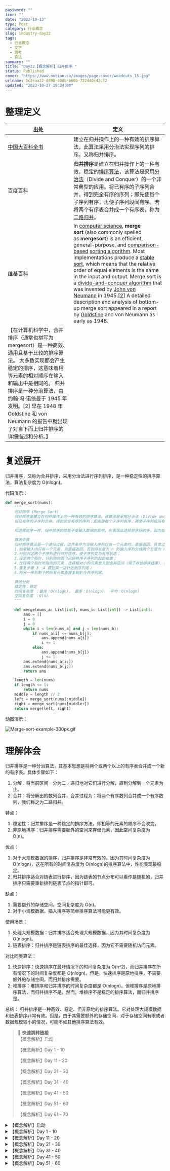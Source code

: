 ```yaml
---
password: ""
icon: ""
date: "2023-10-13"
type: Post
category: 行业概念
slug: industry-day22
tags:
  - 行业概念
  - 文字
  - 思考
  - 算法
summary: ""
title: "Day22【概念解析】归并排序 "
status: Published
cover: "https://www.notion.so/images/page-cover/woodcuts_15.jpg"
urlname: 5c3eaa22-d890-40db-b60b-722d40c42cf2
updated: "2023-10-27 19:24:00"
---
```


# 整理定义

| 出处                                                                                                                                                                                                                                                                                                                                 | 定义                                                                                                                                                                                                                                                                                                                                                                                                                                                                                                                                                                                                                                                                                                                                                                                                                                                                                                                                                                      |
| ------------------------------------------------------------------------------------------------------------------------------------------------------------------------------------------------------------------------------------------------------------------------------------------------------------------------------------ | ------------------------------------------------------------------------------------------------------------------------------------------------------------------------------------------------------------------------------------------------------------------------------------------------------------------------------------------------------------------------------------------------------------------------------------------------------------------------------------------------------------------------------------------------------------------------------------------------------------------------------------------------------------------------------------------------------------------------------------------------------------------------------------------------------------------------------------------------------------------------------------------------------------------------------------------------------------------------- |
| [中国大百科全书](https://www.zgbk.com/ecph/words?SiteID=1&ID=375957&Type=bkzyb&SubID=81669)                                                                                                                                                                                                                                          | 建立在归并操作上的一种有效的排序算法，此算法采用分治法实现序列的排序。又称归并排序。                                                                                                                                                                                                                                                                                                                                                                                                                                                                                                                                                                                                                                                                                                                                                                                                                                                                                      |
| 百度百科                                                                                                                                                                                                                                                                                                                             | **归并排序**是建立在归并操作上的一种有效，稳定的[排序算法](https://baike.baidu.com/item/%E6%8E%92%E5%BA%8F%E7%AE%97%E6%B3%95/5399605?fromModule=lemma_inlink)，该算法是采用[分治法](https://baike.baidu.com/item/%E5%88%86%E6%B2%BB%E6%B3%95/2407337?fromModule=lemma_inlink)（Divide and Conquer）的一个非常典型的应用。将已有序的子序列合并，得到完全有序的序列；即先使每个子序列有序，再使子序列段间有序。若将两个有序表合并成一个有序表，称为[二路归并](https://baike.baidu.com/item/%E4%BA%8C%E8%B7%AF%E5%BD%92%E5%B9%B6/53201558?fromModule=lemma_inlink)。                                                                                                                                                                                                                                                                                                                                                                                                         |
| [维基百科](https://en.wikipedia.org/wiki/Merge_sort)                                                                                                                                                                                                                                                                                 | In [computer science](https://en.wikipedia.org/wiki/Computer_science), **merge sort** (also commonly spelled as **mergesort**) is an efficient, general-purpose, and [comparison-based](https://en.wikipedia.org/wiki/Comparison_sort) [sorting algorithm](https://en.wikipedia.org/wiki/Sorting_algorithm). Most implementations produce a [stable sort](https://en.wikipedia.org/wiki/Sorting_algorithm#Stability), which means that the relative order of equal elements is the same in the input and output. Merge sort is a [divide-and-conquer algorithm](https://en.wikipedia.org/wiki/Divide-and-conquer_algorithm) that was invented by [John von Neumann](https://en.wikipedia.org/wiki/John_von_Neumann) in 1945.[[2]](https://en.wikipedia.org/wiki/Merge_sort#cite_note-2) A detailed description and analysis of bottom-up merge sort appeared in a report by [Goldstine](https://en.wikipedia.org/wiki/Herman_Goldstine) and von Neumann as early as 1948. |
| 【在计算机科学中，合并排序（通常也拼写为 mergesort）是一种高效、通用且基于比较的排序算法。 大多数实现都会产生稳定的排序，这意味着相等元素的相对顺序在输入和输出中是相同的。 归并排序是一种分治算法，由约翰·冯·诺依曼于 1945 年发明。[2] 早在 1948 年 Goldstine 和 von Neumann 的报告中就出现了对自下而上归并排序的详细描述和分析。】 |

# 复述展开

归并排序，又称为合并排序，采用分治法进行序列排序，是一种稳定性的排序算法，算法复杂度为 O(nlogn)。

代码演示：

```python
def merge_sort(nums):
    """
    归并排序 (Merge Sort)
    归并排序是建立在归并操作上的一种有效的排序算法。该算法是采用分治法 (Divide and Conquer) 的一个非常典型的应用。归并排序是一种稳定的排序方法。
    将已有序的子序列合并，得到完全有序的序列；即先使每个子序列有序，再使子序列段间有序。若将两个有序表合并成一个有序表，称为 2 - 路归并。

    和选择排序一样，归并排序的性能不受输入数据的影响，但表现比选择排序好的多，因为始终都是 O(nlogn) 的时间复杂度。代价是需要额外的内存空间。

    算法步骤
    归并排序算法是一个递归过程，边界条件为当输入序列仅有一个元素时，直接返回，具体过程如下：
    1.如果输入内只有一个元素，则直接返回，否则将长度为 n 的输入序列分成两个长度为 n/2 的子序列；
    2.分别对这两个子序列进行归并排序，使子序列变为有序状态；
    3.设定两个指针，分别指向两个已经排序子序列的起始位置；
    4.比较两个指针所指向的元素，选择相对小的元素放入到合并空间（用于存放排序结果），并移动指针到下一位置；
    5.重复步骤 3 ~4 直到某一指针达到序列尾；
    6.将另一序列剩下的所有元素直接复制到合并序列尾。

    算法分析
    稳定性：稳定
    时间复杂度 ：最佳：O(nlogn)， 最差：O(nlogn)， 平均：O(nlogn)
    空间复杂度 ：O(n)
    """

    def merge(nums_a: List[int], nums_b: List[int]) -> List[int]:
        ans = []
        i = 0
        j = 0
        while i < len(nums_a) and j < len(nums_b):
            if nums_a[i] <= nums_b[j]:
                ans.append(nums_a[i])
                i += 1
            else:
                ans.append(nums_b[j])
                j += 1
        ans.extend(nums_a[i:])
        ans.extend(nums_b[j:])
        return ans

    length = len(nums)
    if length <= 1:
        return nums
    middle = length // 2
    left = merge_sort(nums[:middle])
    right = merge_sort(nums[middle:])
    return merge(left, right)
```

动图演示：

![Merge-sort-example-300px.gif](https://prod-files-secure.s3.us-west-2.amazonaws.com/dea38628-64dc-40fd-8d17-2efa87e3d554/f20cc104-b3af-4f7f-ad73-df3798368dfb/Merge-sort-example-300px.gif?X-Amz-Algorithm=AWS4-HMAC-SHA256&X-Amz-Content-Sha256=UNSIGNED-PAYLOAD&X-Amz-Credential=AKIAT73L2G45HZZMZUHI%2F20231121%2Fus-west-2%2Fs3%2Faws4_request&X-Amz-Date=20231121T120538Z&X-Amz-Expires=3600&X-Amz-Signature=7ecea9287cdb26f88fd21b38e7424c81a29622f2421a601da103c07ef606c72d&X-Amz-SignedHeaders=host&x-id=GetObject)

# 理解体会

归并排序是一种分治算法，其基本思想是将两个或两个以上的有序表合并成一个新的有序表。具体步骤如下：

1. 分解：将当前区间一分为二，递归地对它们进行分解，直到分解到一个元素为止。
2. 合并：将分解出的数列合并，合并过程为：将两个有序数列合并成一个有序数列，我们称之为二路归并。

特点：

1. 稳定性：归并排序是一种稳定的排序方法，即相等的元素的顺序不会改变。
2. 非原地排序：归并排序需要额外的空间来存储元素，因此空间复杂度为 O(n)。

优点：

1. 对于大规模数据的排序，归并排序是非常有效的。因为其时间复杂度为 O(nlogn)，这在所有的时间复杂度为 O(nlogn)的排序算法中，性能表现最稳定。
2. 归并排序适合对链表进行排序，因为链表的节点分布可以看作是随机的，归并排序只需要重新排列链表节点的指针即可。

缺点：

1. 需要额外的存储空间，空间复杂度为 O(n)。
2. 对于小规模数据，插入排序等简单排序算法可能更有效。

使用场景：

1. 处理大规模数据：归并排序适合处理大规模数据，因为其时间复杂度为 O(nlogn)。
2. 链表排序：归并排序是链表排序的最佳选择，因为它不需要随机访问元素。

对比同类算法：

1. 快速排序：快速排序在最坏情况下的时间复杂度为 O(n^2)，而归并排序在所有情况下的时间复杂度都是 O(nlogn)。但是，快速排序是原地排序，不需要额外的存储空间，而归并排序需要。
2. 堆排序：堆排序和归并排序的时间复杂度都是 O(nlogn)，但堆排序是原地排序算法，而归并排序不是。然而，堆排序不是稳定的排序算法，而归并排序是。

总结：
归并排序是一种高效、稳定、但非原地的排序算法。它对处理大规模数据和链表排序非常有效。但是，由于其需要额外的存储空间，对于存储空间有限或者数据规模较小的情况，可能不如其他排序算法有效。

> 📌 **快速跳转链接**  
> 【概念解析】启动
>
> 【概念解析】Day 1 - 10
>
> 【概念解析】Day 11 - 20
>
> 【概念解析】Day 21 - 30
>
> 【概念解析】Day 31 - 40
>
> 【概念解析】Day 41 - 50
>
> 【概念解析】Day 51 - 60
>
> 【概念解析】Day 61 - 70

<details>
<summary>【概念解析】启动</summary>

[bookmark](https://kuangyichen.com/article/industry)

[bookmark](https://kuangyichen.com/article/start-industry-100-words)

</details>

<details>
<summary>【概念解析】Day 1 - 10</summary>

[bookmark](https://kuangyichen.com/article/industry-day1)

[bookmark](https://kuangyichen.com/article/industry-day2)

[bookmark](https://kuangyichen.com/article/industry-day3)

[bookmark](https://kuangyichen.com/article/industry-day4)

[bookmark](https://kuangyichen.com/article/industry-day5)

[bookmark](https://kuangyichen.com/article/industry-day6)

[bookmark](https://kuangyichen.com/article/industry-day7)

[bookmark](https://kuangyichen.com/article/industry-day8)

[bookmark](https://kuangyichen.com/article/industry-day9)

[bookmark](https://kuangyichen.com/article/industry-day10)

</details>

<details>
<summary>【概念解析】Day 11 - 20</summary>

[bookmark](https://kuangyichen.com/article/industry-day11)

[bookmark](https://kuangyichen.com/article/industry-day12)

[bookmark](https://kuangyichen.com/article/industry-day13)

[bookmark](https://kuangyichen.com/article/industry-day14)

[bookmark](https://kuangyichen.com/article/industry-day15)

[bookmark](https://kuangyichen.com/article/industry-day16)

[bookmark](https://kuangyichen.com/article/industry-day17)

[bookmark](https://kuangyichen.com/article/industry-day18)

[bookmark](https://kuangyichen.com/article/industry-day19)

[bookmark](https://kuangyichen.com/article/industry-day20)

</details>

<details>
<summary>【概念解析】Day 21 - 30</summary>

[bookmark](https://kuangyichen.com/article/industry-day21)

[bookmark](https://kuangyichen.com/article/industry-day22)

[bookmark](https://kuangyichen.com/article/industry-day23)

[bookmark](https://kuangyichen.com/article/industry-day24)

[bookmark](https://kuangyichen.com/article/industry-day25)

[bookmark](https://kuangyichen.com/article/industry-day26)

[bookmark](https://kuangyichen.com/article/industry-day27)

[bookmark](https://kuangyichen.com/article/industry-day28)

[bookmark](https://kuangyichen.com/article/industry-day29)

[bookmark](https://kuangyichen.com/article/industry-day30)

</details>

<details>
<summary>【概念解析】Day 31 - 40</summary>

[bookmark](https://kuangyichen.com/article/industry-day31)

[bookmark](https://kuangyichen.com/article/industry-day32)

[bookmark](https://kuangyichen.com/article/industry-day33)

[bookmark](https://kuangyichen.com/article/industry-day34)

[bookmark](https://kuangyichen.com/article/industry-day35)

[bookmark](https://kuangyichen.com/article/industry-day36)

[bookmark](https://kuangyichen.com/article/industry-day37)

[bookmark](https://kuangyichen.com/article/industry-day38)

[bookmark](https://kuangyichen.com/article/industry-day39)

[bookmark](https://kuangyichen.com/article/industry-day40)

</details>

<details>
<summary>【概念解析】Day 41 - 50</summary>

[bookmark](https://kuangyichen.com/article/industry-day41)

[bookmark](https://kuangyichen.com/article/industry-day42)

[bookmark](https://kuangyichen.com/article/industry-day43)

[bookmark](https://kuangyichen.com/article/industry-day44)

[bookmark](https://kuangyichen.com/article/industry-day45)

[bookmark](https://kuangyichen.com/article/industry-day46)

[bookmark](https://kuangyichen.com/article/industry-day47)

[bookmark](https://kuangyichen.com/article/industry-day48)

[bookmark](https://kuangyichen.com/article/industry-day49)

[bookmark](https://kuangyichen.com/article/industry-day50)

</details>

<details>
<summary>【概念解析】Day 51 - 60</summary>

[bookmark](https://kuangyichen.com/article/industry-day51)

[bookmark](https://kuangyichen.com/article/industry-day52)

[bookmark](https://kuangyichen.com/article/industry-day53)

[bookmark](https://kuangyichen.com/article/industry-day54)

[bookmark](https://kuangyichen.com/article/industry-day55)

[bookmark](https://kuangyichen.com/article/industry-day56)

[bookmark](https://kuangyichen.com/article/industry-day57)

[bookmark](https://kuangyichen.com/article/industry-day58)

[bookmark](https://kuangyichen.com/article/industry-day59)

</details>
